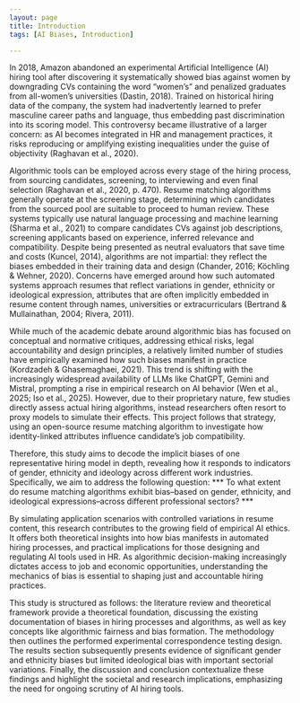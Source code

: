 ```yaml
---
layout: page
title: Introduction
tags: [AI Biases, Introduction]

---
```


In 2018, Amazon abandoned an experimental Artificial Intelligence (AI) hiring tool after discovering it systematically showed bias against women by downgrading CVs containing the word “women’s” and penalized graduates from all-women’s universities (Dastin, 2018). Trained on historical hiring data of the company, the system had inadvertently learned to prefer masculine career paths and language, thus embedding past discrimination into its scoring model. This controversy became illustrative of a larger concern: as AI becomes integrated in HR and management practices, it risks reproducing or amplifying existing inequalities under the guise of objectivity (Raghavan et al., 2020).  

Algorithmic tools can be employed across every stage of the hiring process, from sourcing candidates, screening, to interviewing and even final selection (Raghavan et al., 2020, p. 470). Resume matching algorithms generally operate at the screening stage, determining which candidates from the sourced pool are suitable to proceed to human review. These systems typically use natural language processing and machine learning (Sharma et al., 2021) to compare candidates CVs against job descriptions, screening applicants based on experience, inferred relevance and compatibility. Despite being presented as neutral evaluators that save time and costs (Kuncel, 2014), algorithms are not impartial: they reflect the biases embedded in their training data and design (Chander, 2016;‌ Köchling & Wehner, 2020). Concerns have emerged around how such automated systems approach resumes that reflect variations in gender, ethnicity or ideological expression, attributes that are often implicitly embedded in resume content through names, universities or extracurriculars (Bertrand & Mullainathan, 2004; Rivera, 2011).  

While much of the academic debate around algorithmic bias has focused on conceptual and normative critiques, addressing ethical risks, legal accountability and design principles, a relatively limited number of studies have empirically examined how such biases manifest in practice (Kordzadeh & Ghasemaghaei, 2021). This trend is shifting with the increasingly widespread availability of LLMs like ChatGPT, Gemini and Mistral, prompting a rise in empirical research on AI behavior (Wen et al., 2025; Iso et al., 2025). However, due to their proprietary nature, few studies directly assess actual hiring algorithms, instead researchers often resort to proxy models to simulate their effects. This project follows that strategy, using an open-source resume matching algorithm to investigate how identity-linked attributes influence candidate’s job compatibility. 

Therefore, this study aims to decode the implicit biases of one representative hiring model in depth, revealing how it responds to indicators of gender, ethnicity and ideology across different work industries. Specifically, we aim to address the following question: *** To what extent do resume matching algorithms exhibit bias–based on gender, ethnicity, and ideological expressions–across different professional sectors? ***

By simulating application scenarios with controlled variations in resume content, this research contributes to the growing field of empirical AI ethics. It offers both theoretical insights into how bias manifests in automated hiring processes, and practical implications for those designing and regulating AI tools used in HR. As algorithmic decision-making increasingly dictates access to job and economic opportunities, understanding the mechanics of bias is essential to shaping just and accountable hiring practices.

This study is structured as follows: the literature review and theoretical framework provide a theoretical foundation, discussing the existing documentation of biases in hiring processes and algorithms, as well as key concepts like algorithmic fairness and bias formation. The methodology then outlines the performed experimental correspondence testing design. The results section subsequently presents evidence of significant gender and ethnicity biases but limited ideological bias with important sectorial variations. Finally, the discussion and conclusion contextualize these findings and highlight the societal and research implications, emphasizing the need for ongoing scrutiny of AI hiring tools. 
